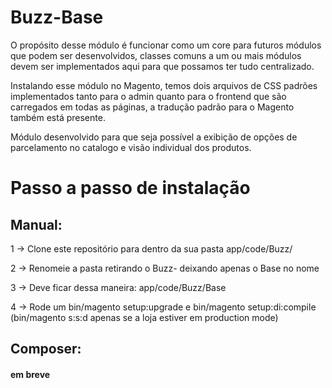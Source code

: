 # Buzz-Base

O propósito desse módulo é funcionar como um core para futuros módulos que podem ser desenvolvidos, classes comuns a um ou mais módulos devem ser implementados aqui para que possamos ter tudo centralizado.

Instalando esse módulo no Magento, temos dois arquivos de CSS padrões implementados tanto para o admin quanto para o frontend que são carregados em todas as páginas, a tradução padrão para o Magento também está presente.

Módulo desenvolvido para que seja possível a exibição de opções de parcelamento no catalogo e visão individual dos produtos.

# Passo a passo de instalação

## Manual: 

1 -> Clone este repositório para dentro da sua pasta app/code/Buzz/

2 -> Renomeie a pasta retirando o Buzz- deixando apenas o Base no nome

3 -> Deve ficar dessa maneira: app/code/Buzz/Base

4 -> Rode um bin/magento setup:upgrade e bin/magento setup:di:compile (bin/magento s:s:d apenas se a loja estiver em production mode)

## Composer:

#### em breve ####
